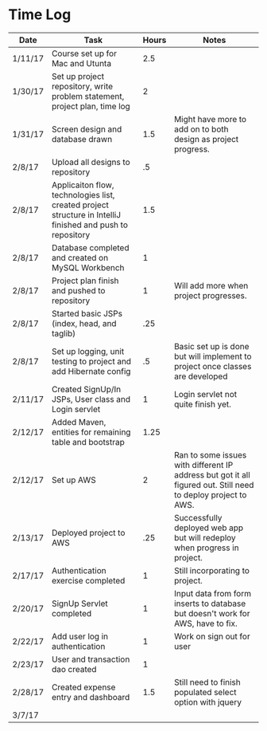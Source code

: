 # Time Log

| Date | Task | Hours | Notes|
|------|------|-------|------|
| 1/11/17 | Course set up for Mac and Utunta| 2.5 | |
| 1/30/17 | Set up project repository, write problem statement, project plan, time log | 2 | |
| 1/31/17 | Screen design and database drawn| 1.5 | Might have more to add on to both design as project progress. |
| 2/8/17 | Upload all designs to repository | .5 | |
| 2/8/17 | Applicaiton flow, technologies list, created project structure in IntelliJ finished and push to repository | 1.5 | |
| 2/8/17 | Database completed and created on MySQL Workbench | 1 | |
| 2/8/17 | Project plan finish and pushed to repository | 1 | Will add more when project progresses. |
| 2/8/17 | Started basic JSPs (index, head, and taglib)  | .25 | |
| 2/8/17 | Set up logging, unit testing to project and add Hibernate config  | .5 | Basic set up is done but will implement to project once classes are developed |
| 2/11/17 | Created SignUp/In JSPs, User class and Login servlet | 1 | Login servlet not quite finish yet. |
| 2/12/17 | Added Maven, entities for remaining table and bootstrap | 1.25 | |
| 2/12/17 | Set up AWS | 2 | Ran to some issues with different IP address but got it all figured out. Still need to deploy project to AWS. |
| 2/13/17 | Deployed project to AWS | .25 | Successfully deployed web app but will redeploy when progress in project. |
| 2/17/17 | Authentication exercise completed | 1 | Still incorporating to project. |
| 2/20/17 | SignUp Servlet completed | 1 | Input data from form inserts to database but doesn't work for AWS, have to fix. |
| 2/22/17 | Add user log in authentication | 1 | Work on sign out for user |
| 2/23/17 | User and transaction dao created | 1 | |
| 2/28/17 | Created expense entry and dashboard | 1.5 | Still need to finish populated select option with jquery |
| 3/7/17 | 
